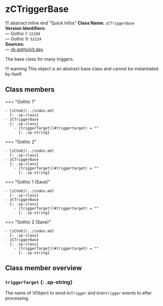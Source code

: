 # zCTriggerBase

!!! abstract inline end "Quick Infos"
    **Class Name:** `zCTriggerBase`<br/>
    **Version Identifiers:**<br />
    — Gothic I: `12289`<br/>
    — Gothic II: `52224`<br/>
    **Sources:**<br/>
    — [zk.gothickit.dev](https://zk.gothickit.dev/engine/objects/zCTriggerBase/)

The base class for many triggers.

!!! warning
    This object is an abstract base class and cannot be instantiated by itself.

## Class members

=== "Gothic 1"

    - [zCVob](../index.md)
      {: .sp-class}
    - zCTriggerBase
      {: .sp-class}
        - [triggerTarget](#triggertarget) = ""
          {: .sp-string}

=== "Gothic 2"

    - [zCVob](../index.md)
      {: .sp-class}
    - zCTriggerBase
      {: .sp-class}
        - [triggerTarget](#triggertarget) = ""
          {: .sp-string}

=== "Gothic 1 (Save)"

    - [zCVob](../index.md)
      {: .sp-class}
    - zCTriggerBase
      {: .sp-class}
        - [triggerTarget](#triggertarget) = ""
          {: .sp-string}

=== "Gothic 2 (Save)"

    - [zCVob](../index.md)
      {: .sp-class}
    - zCTriggerBase
      {: .sp-class}
        - [triggerTarget](#triggertarget) = ""
          {: .sp-string}

## Class member overview

### `triggerTarget` {: .sp-string}

The name of VObject to send `OnTrigger` and `OnUntrigger` events to after processing.
